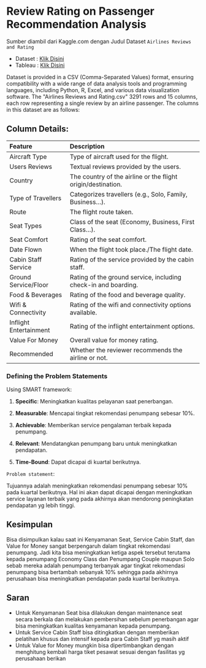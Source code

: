 # Review Rating on Passenger Recommendation Analysis

Sumber diambil dari Kaggle.com dengan Judul Dataset `Airlines Reviews and Rating`
* Dataset : [Klik Disini](https://www.kaggle.com/datasets/anandshaw2001/airlines-reviews-and-rating)
* Tableau : [Klik Disini](https://public.tableau.com/app/profile/reski.hidayat/viz/h8dsft_Milestone1_Reski_Hidayat/ANALISAREKOMENDASIPENUMPANG)
  
Dataset is provided in a CSV (Comma-Separated Values) format, ensuring compatibility with a wide range of data analysis tools and programming languages, including Python, R, Excel, and various data visualization software. The "Airlines Reviews and Rating.csv" 3291 rows and 15 columns, each row representing a single review by an airline passenger. The columns in this dataset are as follows:

## Column Details:
| Feature | Description |
| :--- | :--- |
| Aircraft Type | Type of aircraft used for the flight.|
| Users Reviews | Textual reviews provided by the users.|
| Country | The country of the airline or the flight origin/destination.|
| Type of Travellers | Categorizes travellers (e.g., Solo, Family, Business…).|
| Route | The flight route taken.|
| Seat Types | Class of the seat (Economy, Business, First Class…).|
| Seat Comfort | Rating of the seat comfort.|
| Date Flown | When the flight took place./The flight date.|
| Cabin Staff Service | Rating of the service provided by the cabin staff.|
| Ground Service/Floor | Rating of the ground service, including check-in and boarding.|
| Food & Beverages | Rating of the food and beverage quality.|
| Wifi & Connectivity | Rating of the wifi and connectivity options available.|
| Inflight Entertainment | Rating of the inflight entertainment options.|
| Value For Money | Overall value for money rating.|
| Recommended | Whether the reviewer recommends the airline or not. |

### Defining the Problem Statements

Using SMART framework:

1. **Specific**: Meningkatkan kualitas pelayanan saat penerbangan.

2. **Measurable**: Mencapai tingkat rekomendasi penumpang sebesar 10%.

3. **Achievable**: Memberikan service pengalaman terbaik kepada penumpang.

4. **Relevant**: Mendatangkan penumpang baru untuk meningkatkan pendapatan.

5. **Time-Bound**: Dapat dicapai di kuartal berikutnya.

`Problem statement`:

Tujuannya adalah meningkatkan rekomendasi penumpang sebesar 10% pada kuartal berikutnya. Hal ini akan dapat dicapai dengan meningkatkan service layanan terbaik yang pada akhirnya akan mendorong peningkatan pendapatan yg lebih tinggi.

## Kesimpulan

Bisa disimpulkan kalau saat ini Kenyamanan Seat, Service Cabin Staff, dan Value for Money sangat berpengaruh dalam tingkat rekomendasi penumpang. Jadi kita bisa meningkatkan ketiga aspek tersebut terutama kepada penumpang Economy Class dan Penumpang Couple maupun Solo sebab mereka adalah penumpang terbanyak agar tingkat rekomendasi penumpang bisa bertambah sebanyak 10% sehingga pada akhirnya perusahaan bisa meningkatkan pendapatan pada kuartal berikutnya.

## Saran
* Untuk Kenyamanan Seat bisa dilakukan dengan maintenance seat secara berkala dan melakukan pembersihan sebelum penerbangan agar bisa meningkatkan kualitas kenyamanan kepada penumpang.
* Untuk Service Cabin Staff bisa ditingkatkan dengan memberikan pelatihan khusus dan intensif kepada para Cabin Staff yg masih aktif
* Untuk Value for Money mungkin bisa dipertimbangkan dengan menghitung kembali harga tiket pesawat sesuai dengan fasilitas yg perusahaan berikan
